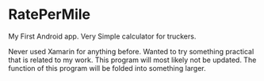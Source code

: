 # RatePerMile

My First Android app. Very Simple calculator for truckers.

Never used Xamarin for anything before. Wanted to try something practical that is related to my work. This program will most likely
not be updated. The function of this program will be folded into something larger.



